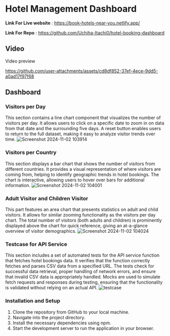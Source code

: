 # Hotel Management Dashboard

**Link For Live website** : https://book-hotels-near-you.netlify.app/

**Link For Repo** : https://github.com/Uchiha-Itachi0/hotel-booking-dashboard

## Video 
Video preview

https://github.com/user-attachments/assets/cd8df852-37ef-4ece-9dd5-a0ad17f97f68



## Dashboard

### Visitors per Day
This section contains a line chart component that visualizes the number of visitors per day. It allows users to click on a specific date to zoom in on data from that date and the surrounding five days. A reset button enables users to return to the full dataset, making it easy to analyze visitor trends over time.
![Screenshot 2024-11-02 103914](https://github.com/user-attachments/assets/c120915b-eaf0-4bdd-9fea-7200ed2c367b)

### Visitors per Country
This section displays a bar chart that shows the number of visitors from different countries. It provides a visual representation of where visitors are coming from, helping to identify geographic trends in hotel bookings. The chart is interactive, allowing users to hover over bars for additional information.
![Screenshot 2024-11-02 104001](https://github.com/user-attachments/assets/6609634e-573b-45fb-964e-ab3c7911dcda)

### Adult Visitor and Children Visitor
This part features an area chart that presents statistics on adult and child visitors. It allows for similar zooming functionality as the visitors per day chart. The total number of visitors (both adults and children) is prominently displayed above the chart for quick reference, giving an at-a-glance overview of visitor demographics.
![Screenshot 2024-11-02 104024](https://github.com/user-attachments/assets/adec5eda-bc59-4593-948b-8a99ddeb5ac6)

### Testcase for API Service
This section includes a set of automated tests for the API service function that fetches hotel bookings data. It verifies that the function correctly fetches and parses CSV data from a specified URL. The tests check for successful data retrieval, proper handling of network errors, and ensure that invalid CSV data is appropriately handled. Mocks are used to simulate fetch requests and responses during testing, ensuring that the functionality is validated without relying on an actual API.
![testcase](https://github.com/user-attachments/assets/08ede604-9c41-470f-ab1f-507a0e37b727)

### Installation and Setup

1. Clone the repository from GitHub to your local machine.
2. Navigate into the project directory.
3. Install the necessary dependencies using npm.
4. Start the development server to run the application in your browser.
